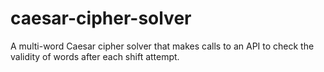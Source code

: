 # caesar-cipher-solver
A multi-word Caesar cipher solver that makes calls to an API to check the validity of words after each shift attempt.
